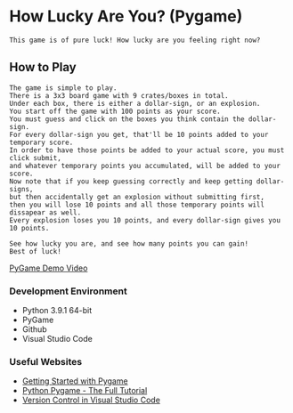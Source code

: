 # How Lucky Are You? (Pygame)
    This game is of pure luck! How lucky are you feeling right now?
## How to Play
    The game is simple to play.
    There is a 3x3 board game with 9 crates/boxes in total. 
    Under each box, there is either a dollar-sign, or an explosion.
    You start off the game with 100 points as your score.
    You must guess and click on the boxes you think contain the dollar-sign.
    For every dollar-sign you get, that'll be 10 points added to your temporary score. 
    In order to have those points be added to your actual score, you must click submit, 
    and whatever temporary points you accumulated, will be added to your score.
    Now note that if you keep guessing correctly and keep getting dollar-signs, 
    but then accidentally get an explosion without submitting first, 
    then you will lose 10 points and all those temporary points will dissapear as well.
    Every explosion loses you 10 points, and every dollar-sign gives you 10 points.

    See how lucky you are, and see how many points you can gain!
    Best of luck!
    

[PyGame Demo Video]()

### Development Environment

* Python 3.9.1 64-bit
* PyGame
* Github
* Visual Studio Code


### Useful Websites

* [Getting Started with Pygame](https://www.pygame.org/wiki/GettingStarted)
* [Python Pygame - The Full Tutorial](https://coderslegacy.com/python/python-pygame-tutorial/)
* [Version Control in Visual Studio Code](https://code.visualstudio.com/docs/editor/versioncontrol)